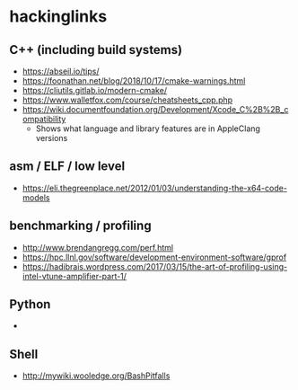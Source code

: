 # hackinglinks

## C++ (including build systems)
* https://abseil.io/tips/
* https://foonathan.net/blog/2018/10/17/cmake-warnings.html
* https://cliutils.gitlab.io/modern-cmake/
* https://www.walletfox.com/course/cheatsheets_cpp.php
* https://wiki.documentfoundation.org/Development/Xcode_C%2B%2B_compatibility
  * Shows what language and library features are in AppleClang versions

## asm / ELF / low level
* https://eli.thegreenplace.net/2012/01/03/understanding-the-x64-code-models

## benchmarking / profiling
* http://www.brendangregg.com/perf.html
* https://hpc.llnl.gov/software/development-environment-software/gprof
* https://hadibrais.wordpress.com/2017/03/15/the-art-of-profiling-using-intel-vtune-amplifier-part-1/

## Python
* 

## Shell
* http://mywiki.wooledge.org/BashPitfalls
